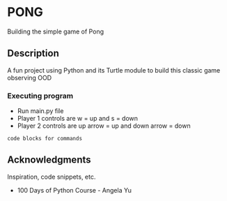 # PONG
Building the simple game of Pong

## Description

A fun project using Python and its Turtle module to build this classic game observing OOD

### Executing program

* Run main.py file
* Player 1 controls are w = up and s = down
* Player 2 controls are up arrow = up and down arrow = down

```
code blocks for commands
```

## Acknowledgments

Inspiration, code snippets, etc.
* 100 Days of Python Course - Angela Yu